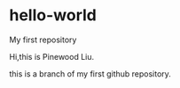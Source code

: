 # hello-world
My first repository

Hi,this is Pinewood Liu.

this is a branch of my first github repository.
